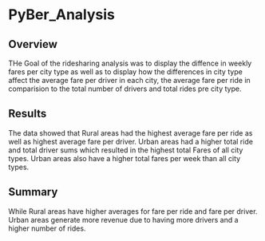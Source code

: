 # PyBer_Analysis

## Overview
  THe Goal of the ridesharing analysis was to display the diffence in weekly fares per city type as well as to display how the differences in city type affect the average fare per driver in each city, the average fare per ride in comparision to the total number of drivers and total rides pre city type.

## Results
  
The data showed that Rural areas had the highest average fare per ride as well as highest average fare per driver. Urban areas had a higher total ride and total driver sums which resulted in the highest total Fares of all city types. Urban areas also have a higher total fares per week than all city types. 

## Summary
While Rural areas have higher averages for fare per ride and fare per driver. Urban areas generate more revenue due to having more drivers and a higher number of rides.
